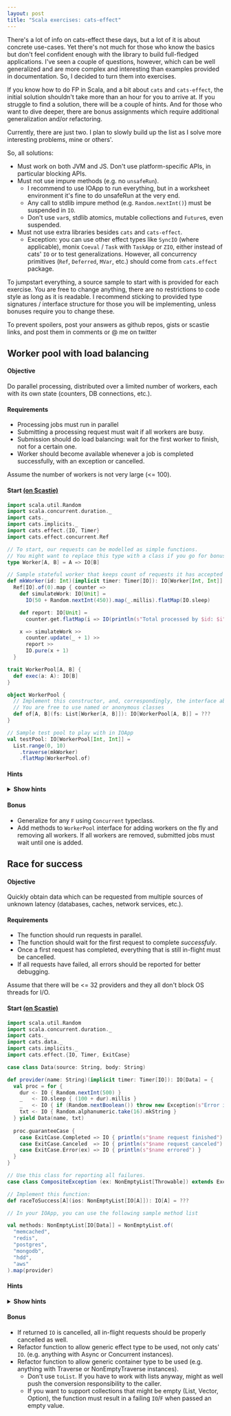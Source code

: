 ```yaml
---
layout: post
title: "Scala exercises: cats-effect"
---
```


There's a lot of info on cats-effect these days, but a lot of it is about concrete use-cases. Yet there's not much for those who know the basics but don't feel confident enough with the library to build full-fledged applications. I've seen a couple of questions, however, which can be well generalized and are more complex and interesting than examples provided in documentation. So, I decided to turn them into exercises.

If you know how to do FP in Scala, and a bit about `cats` and `cats-effect`, the initial solution shouldn't take more than an hour for you to arrive at. If you struggle to find a solution, there will be a couple of hints. And for those who want to dive deeper, there are bonus assignments which require additional generalization and/or refactoring.

Currently, there are just two. I plan to slowly build up the list as I solve more interesting problems, mine or others'.
<!--more-->
So, all solutions:
- Must work on both JVM and JS. Don't use platform-specific APIs, in particular blocking APIs.
- Must not use impure methods (e.g. no `unsafeRun`).
  - I recommend to use IOApp to run everything, but in a worksheet environment it's fine to do unsafeRun at the very end.
  - Any call to stdlib impure method (e.g. `Random.nextInt()`) must be suspended in `IO`.
  - Don't use `var`s, stdlib atomics, mutable collections and `Future`s, even suspended.
- Must not use extra libraries besides `cats` and `cats-effect`.
  - Exception: you can use other effect types like `SyncIO` (where applicable), monix `Coeval` / `Task` with `TaskApp` or `ZIO`, either instead of cats' `IO` or to test generalizations. However, all concurrency primitives (`Ref`, `Deferred`, `MVar`, etc.) should come from `cats.effect` package.
  
To jumpstart everything, a source sample to start with is provided for each exercise. You are free to change anything, there are no restrictions to code style as long as it is readable. I recommend sticking to provided type signatures / interface structure for those you will be implementing, unless bonuses require you to change these.

To prevent spoilers, post your answers as github repos, gists or scastie links, and post them in comments or @ me on twitter

## Worker pool with load balancing
#### Objective
Do parallel processing, distributed over a limited number of workers, each with its own state (counters, DB connections, etc.).

#### Requirements
- Processing jobs must run in parallel
- Submitting a processing request must wait if all workers are busy.
- Submission should do load balancing: wait for the first worker to finish, not for a certain one.
- Worker should become available whenever a job is completed successfully, with an exception or cancelled.

Assume the number of workers is not very large (<= 100).

#### Start [(on Scastie)](https://scastie.scala-lang.org/KrOJRxq9SUuGW1I7aPPjQw)

```scala
import scala.util.Random
import scala.concurrent.duration._
import cats._
import cats.implicits._
import cats.effect.{IO, Timer}
import cats.effect.concurrent.Ref

// To start, our requests can be modelled as simple functions.
// You might want to replace this type with a class if you go for bonuses. Or not.
type Worker[A, B] = A => IO[B]

// Sample stateful worker that keeps count of requests it has accepted
def mkWorker(id: Int)(implicit timer: Timer[IO]): IO[Worker[Int, Int]] =
  Ref[IO].of(0).map { counter =>
    def simulateWork: IO[Unit] =
      IO(50 + Random.nextInt(450)).map(_.millis).flatMap(IO.sleep)

    def report: IO[Unit] =
      counter.get.flatMap(i => IO(println(s"Total processed by $id: $i")))

    x => simulateWork >>
      counter.update(_ + 1) >>
      report >>
      IO.pure(x + 1)
  }

trait WorkerPool[A, B] {
  def exec(a: A): IO[B]
}

object WorkerPool {
  // Implement this constructor, and, correspondingly, the interface above.
  // You are free to use named or anonymous classes
  def of[A, B](fs: List[Worker[A, B]]): IO[WorkerPool[A, B]] = ???
}

// Sample test pool to play with in IOApp
val testPool: IO[WorkerPool[Int, Int]] =
  List.range(0, 10)
    .traverse(mkWorker)
    .flatMap(WorkerPool.of)
```

#### Hints

<details>
<summary><strong>Show hints</strong></summary>
<ul>
  <li> Relying on a concurrent queue might be a good idea. And <code>MVar</code> is essentially a one-element queue.</li>
  <li> Because our workers are functions of type <code>A => IO[B]</code>, we can freely do anything effectful before and after running function.</li>
  <li> Our factory method (<code>apply</code> on companion) returns <code>IO</code> too. This lets us create a shared <code>MVar</code> and do pre-initialization, if needed.</li>
</ul>
<details>
<summary><strong>Show heavy spoilers</strong></summary>

Put free workers into <code>MVar</code>. All workers should be free on init. Once they are done processing, <i>guarantee</i> that they put themselves back onto <code>MVar</code>. And we need to NOT wait on that <code>put</code> to complete, so use <code>start</code> and discard the resulting fiber.

</details>
</details>

#### Bonus
- Generalize for any `F` using `Concurrent` typeclass.
- Add methods to `WorkerPool` interface for adding workers on the fly and removing all workers. If all workers are removed, submitted jobs must wait until one is added.

## Race for success
#### Objective
Quickly obtain data which can be requested from multiple sources of unknown latency (databases, caches, network services, etc.).

#### Requirements
- The function should run requests in parallel.
- The function should wait for the first request to complete _successfuly_.
- Once a first request has completed, everything that is still in-flight must be cancelled.
- If all requests have failed, all errors should be reported for better debugging.

Assume that there will be <= 32 providers and they all don't block OS threads for I/O.

#### Start [(on Scastie)](https://scastie.scala-lang.org/SPVZqEbGRSK27nEoxcteXQ)

```scala
import scala.util.Random
import scala.concurrent.duration._
import cats._
import cats.data._
import cats.implicits._
import cats.effect.{IO, Timer, ExitCase}

case class Data(source: String, body: String)

def provider(name: String)(implicit timer: Timer[IO]): IO[Data] = {
  val proc = for {
    dur <- IO { Random.nextInt(500) }
    _   <- IO.sleep { (100 + dur).millis }
    _   <- IO { if (Random.nextBoolean()) throw new Exception(s"Error in $name") }
    txt <- IO { Random.alphanumeric.take(16).mkString }
  } yield Data(name, txt)
  
  proc.guaranteeCase {
    case ExitCase.Completed => IO { println(s"$name request finished") }
    case ExitCase.Canceled  => IO { println(s"$name request canceled") }
    case ExitCase.Error(ex) => IO { println(s"$name errored") }
  }
}

// Use this class for reporting all failures.
case class CompositeException (ex: NonEmptyList[Throwable]) extends Exception("All race candidates have failed")

// Implement this function:
def raceToSuccess[A](ios: NonEmptyList[IO[A]]): IO[A] = ???

// In your IOApp, you can use the following sample method list

val methods: NonEmptyList[IO[Data]] = NonEmptyList.of(
  "memcached",
  "redis",
  "postgres",
  "mongodb",
  "hdd",
  "aws"
).map(provider)
```
#### Hints
<details>
<summary><strong>Show hints</strong></summary>

There are two operators we're interested in: <code>race</code> and <code>racePair</code>. Both run two tasks in parallel, the difference being what happens after one of them is completed. In case of <code>race</code>, the loser is automatically cancelled. In case of <code>racePair</code>, we get to choose what to do, where the still running process is represented by <code>Fiber</code>.

<details>
<summary><strong>Show heavy spoilers</strong></summary>

Using <code>racePair</code>, try folding/reducing the list: race previous result with <code>attempt</code>, then, if we got a successful (as in, <code>Right</code>) result from one, cancel the other and return the result. Otherwise, fall back to the second one, all while accumulating the errors. The result should be something like <code>Either[List[Throwable], A]</code>. Then transform list into an exception and use <code>.rethrow</code> to lift it back to <code>IO</code>.

</details>
</details>

#### Bonus
- If returned `IO` is cancelled, all in-flight requests should be properly cancelled as well.
- Refactor function to allow generic effect type to be used, not only cats' `IO`. (e.g. anything with Async or Concurrent instances).
- Refactor function to allow generic container type to be used (e.g. anything with Traverse or NonEmptyTraverse instances).
  - Don't use `toList`. If you have to work with lists anyway, might as well push the conversion responsibility to the caller.
  - If you want to support collections that might be empty (List, Vector, Option), the function must result in a failing `IO`/`F` when passed an empty value.
